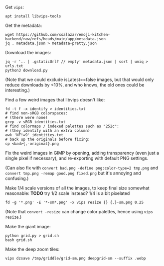 Get `vips`:

    apt install libvips-tools

Get the metadata:

    wget https://github.com/xsalazar/emoji-kitchen-backend/raw/refs/heads/main/app/metadata.json
    jq . metadata.json > metadata-pretty.json

Download the images:

    jq -r '.. | .gstaticUrl? // empty' metadata.json | sort | uniq > urls.txt
    python3 download.py

(Note that we could exclude isLatest==false images, but that would only reduce downloads by <10%, and who knows, the old ones could be interesting.)

Find a few weird images that libvips doesn't like:

    fd -t f -x identify > identities.txt
    # find non-sRGB colorspaces:
    # (there were none)
    grep -v sRGB identities.txt
    # find colormaps / indexed palettes such as "252c":
    # (they identify with an extra column)
    awk 'NF!=9' identities.txt
    # back up the originals before fixing:
    cp <bad>{,-original}.png

Fix the weird images in GIMP by opening, adding transparency (even just a single pixel if necessary), and re-exporting with default PNG settings.

(Can also fix with `convert bad.png -define png:color-type=2 tmp.png` and `convert tmp.png -remap good.png fixed.png` but it's annoying and confusing.)

Make 1/4 scale versions of all the images, to keep final size somewhat reasonable:
**TODO** try 1/2 scale instead? 1/4 is a bit pixelated

    fd -g '*.png' -E '*-sm*.png' -x vips resize {} {.}-sm.png 0.25

(Note that `convert -resize` can change color palettes, hence using `vips resize`.)

Make the giant image:

    python grid.py > grid.sh
    bash grid.sh

Make the deep zoom tiles:

    vips dzsave /tmp/griddle/grid-sm.png deepgrid-sm --suffix .webp
